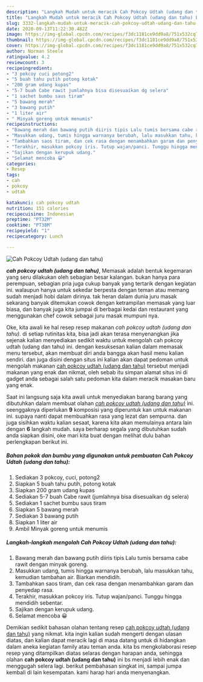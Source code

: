 ```yaml
---
description: "Langkah Mudah untuk meracik Cah Pokcoy Udtah (udang dan tahu) Lezat"
title: "Langkah Mudah untuk meracik Cah Pokcoy Udtah (udang dan tahu) Lezat"
slug: 3332-langkah-mudah-untuk-meracik-cah-pokcoy-udtah-udang-dan-tahu-lezat
date: 2020-09-13T11:22:30.482Z
image: https://img-global.cpcdn.com/recipes/f3dc1181ce9dd9a8/751x532cq70/cah-pokcoy-udtah-udang-dan-tahu-foto-resep-utama.jpg
thumbnail: https://img-global.cpcdn.com/recipes/f3dc1181ce9dd9a8/751x532cq70/cah-pokcoy-udtah-udang-dan-tahu-foto-resep-utama.jpg
cover: https://img-global.cpcdn.com/recipes/f3dc1181ce9dd9a8/751x532cq70/cah-pokcoy-udtah-udang-dan-tahu-foto-resep-utama.jpg
author: Norman Steele
ratingvalue: 4.2
reviewcount: 3
recipeingredient:
- "3 pokcoy cuci potong2"
- "5 buah tahu putih potong kotak"
- "200 gram udang kupas"
- "5-7 buah Cabe rawit jumlahnya bisa disesuaikan dg selera"
- "1 sachet bumbu saus tiram"
- "5 bawang merah"
- "3 bawang putih"
- "1 liter air"
- " Minyak goreng untuk menumis"
recipeinstructions:
- "Bawang merah dan bawang putih diiris tipis Lalu tumis bersama cabe rawit dengan minyak goreng."
- "Masukkan udang, tumis hingga warnanya berubah, lalu masukkan tahu, kemudian tambahan air. Biarkan mendidih."
- "Tambahkan saos tiram, dan cek rasa dengan menambahkan garam dan penyedap rasa."
- "Terakhir, masukkan pokcoy iris. Tutup wajan/panci. Tunggu hingga mendidih sebentar."
- "Sajikan dengan kerupuk udang."
- "Selamat mencoba 😀"
categories:
- Resep
tags:
- cah
- pokcoy
- udtah

katakunci: cah pokcoy udtah 
nutrition: 151 calories
recipecuisine: Indonesian
preptime: "PT32M"
cooktime: "PT38M"
recipeyield: "1"
recipecategory: Lunch

---
```



![Cah Pokcoy Udtah (udang dan tahu)](https://img-global.cpcdn.com/recipes/f3dc1181ce9dd9a8/751x532cq70/cah-pokcoy-udtah-udang-dan-tahu-foto-resep-utama.jpg)

<b><i>cah pokcoy udtah (udang dan tahu)</i></b>, Memasak adalah bentuk kegemaran yang seru dilakukan oleh sebagian besar kalangan. bukan hanya para perempuan, sebagian pria juga cukup banyak yang tertarik dengan kegiatan ini. walaupun hanya untuk sekedar berpesta dengan teman atau memang sudah menjadi hobi dalam dirinya. tak heran dalam dunia juru masak sekarang banyak ditemukan cowok dengan ketrampilan memasak yang luar biasa, dan banyak juga kita jumpai di berbagai kedai dan restaurant yang menggunakan chef cowok sebagai juru masak mumpuni nya.



Oke, kita awali ke hal resep resep makanan <i>cah pokcoy udtah (udang dan tahu)</i>. di setiap rutinitas kita, bisa jadi akan terasa menyenangkan jika sejenak kalian menyediakan sedikit waktu untuk mengolah cah pokcoy udtah (udang dan tahu) ini. dengan kesuksesan kalian dalam memasak menu tersebut, akan membuat diri anda bangga akan hasil menu kalian sendiri. dan juga disini dengan situs ini kalian akan dapat pedoman untuk mengolah makanan <u>cah pokcoy udtah (udang dan tahu)</u> tersebut menjadi makanan yang enak dan nikmat, oleh sebab itu simpan alamat situs ini di gadget anda sebagai salah satu pedoman kita dalam meracik masakan baru yang enak.


Saat ini langsung saja kita awali untuk menyediakan barang barang yang dibutuhkan dalam membuat olahan <u><i>cah pokcoy udtah (udang dan tahu)</i></u> ini. seenggaknya diperlukan <b>9</b> komposisi yang diperuntuk kan untuk makanan ini. supaya nanti dapat membuahkan rasa yang lezat dan sempurna. dan juga sisihkan waktu kalian sesaat, karena kita akan memulainya antara lain dengan <b>6</b> langkah mudah. saya berharap segala yang dibutuhkan sudah anda siapkan disini, oke mari kita buat dengan melihat dulu bahan perlengkapan berikut ini.

<!--inarticleads1-->

##### Bahan pokok dan bumbu yang digunakan untuk pembuatan Cah Pokcoy Udtah (udang dan tahu):

1. Sediakan 3 pokcoy, cuci, potong2
1. Siapkan 5 buah tahu putih, potong kotak
1. Siapkan 200 gram udang kupas
1. Sediakan 5-7 buah Cabe rawit (jumlahnya bisa disesuaikan dg selera)
1. Sediakan 1 sachet bumbu saus tiram
1. Siapkan 5 bawang merah
1. Sediakan 3 bawang putih
1. Siapkan 1 liter air
1. Ambil  Minyak goreng untuk menumis




<!--inarticleads2-->

##### Langkah-langkah mengolah Cah Pokcoy Udtah (udang dan tahu):

1. Bawang merah dan bawang putih diiris tipis Lalu tumis bersama cabe rawit dengan minyak goreng.
1. Masukkan udang, tumis hingga warnanya berubah, lalu masukkan tahu, kemudian tambahan air. Biarkan mendidih.
1. Tambahkan saos tiram, dan cek rasa dengan menambahkan garam dan penyedap rasa.
1. Terakhir, masukkan pokcoy iris. Tutup wajan/panci. Tunggu hingga mendidih sebentar.
1. Sajikan dengan kerupuk udang.
1. Selamat mencoba 😀




Demikian sedikit bahasan olahan tentang resep <u>cah pokcoy udtah (udang dan tahu)</u> yang nikmat. kita ingin kalian sudah mengerti dengan ulasan diatas, dan kalian dapat meracik lagi di masa datang untuk di hidangkan dalam aneka kegiatan family atau teman anda. kita bs mengkolaborasi resep resep yang ditampilkan diatas selaras dengan harapan anda, sehingga olahan <b>cah pokcoy udtah (udang dan tahu)</b> ini bs menjadi lebih enak dan menggugah selera lagi. berikut pembahasan singkat ini, sampai jumpa kembali di lain kesempatan. kami harap hari anda menyenangkan.
